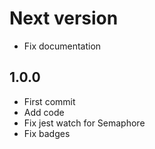 # Next version
+ Fix documentation

## 1.0.0
+ First commit
+ Add code
+ Fix jest watch for Semaphore
+ Fix badges